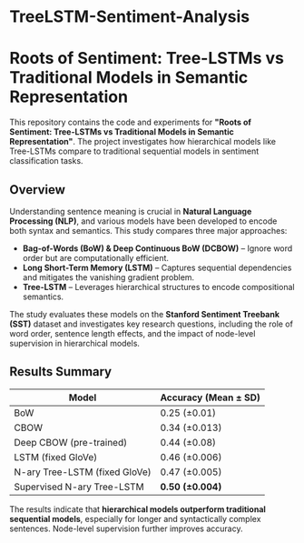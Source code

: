 # TreeLSTM-Sentiment-Analysis

# Roots of Sentiment: Tree-LSTMs vs Traditional Models in Semantic Representation

This repository contains the code and experiments for **"Roots of Sentiment: Tree-LSTMs vs Traditional Models in Semantic Representation"**. The project investigates how hierarchical models like Tree-LSTMs compare to traditional sequential models in sentiment classification tasks. 

## Overview

Understanding sentence meaning is crucial in **Natural Language Processing (NLP)**, and various models have been developed to encode both syntax and semantics. This study compares three major approaches:

- **Bag-of-Words (BoW) & Deep Continuous BoW (DCBOW)** – Ignore word order but are computationally efficient.
- **Long Short-Term Memory (LSTM)** – Captures sequential dependencies and mitigates the vanishing gradient problem.
- **Tree-LSTM** – Leverages hierarchical structures to encode compositional semantics.

The study evaluates these models on the **Stanford Sentiment Treebank (SST)** dataset and investigates key research questions, including the role of word order, sentence length effects, and the impact of node-level supervision in hierarchical models.

## Results Summary

| Model                          | Accuracy (Mean ± SD) |
|--------------------------------|----------------------|
| BoW                            | 0.25 (±0.01)        |
| CBOW                           | 0.34 (±0.013)       |
| Deep CBOW (pre-trained)        | 0.44 (±0.08)        |
| LSTM (fixed GloVe)             | 0.46 (±0.006)       |
| N-ary Tree-LSTM (fixed GloVe)  | 0.47 (±0.005)       |
| Supervised N-ary Tree-LSTM     | **0.50 (±0.004)**   |

The results indicate that **hierarchical models outperform traditional sequential models**, especially for longer and syntactically complex sentences. Node-level supervision further improves accuracy.
